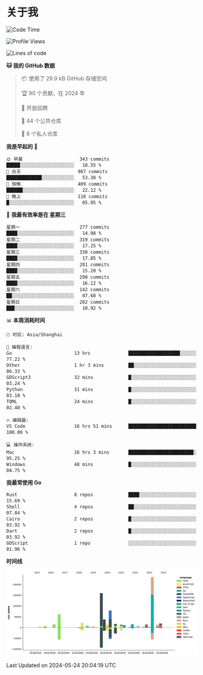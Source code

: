 # 关于我

<!--START_SECTION:waka-->
![Code Time](http://img.shields.io/badge/Code%20Time-2%2C742%20hrs%2050%20mins-blue)

![Profile Views](http://img.shields.io/badge/%E4%B8%AA%E4%BA%BA%E8%B5%84%E6%96%99%E8%A7%82%E7%9C%8B%E6%AC%A1%E6%95%B0-0-blue)

![Lines of code](https://img.shields.io/badge/%E4%BB%8E%E3%80%8CHello%20World%E3%80%8D%E8%B5%B7%E6%88%91%E5%B7%B2%E7%BB%8F%E5%86%99%E4%BA%86-749.9%20thousand%20%E8%A1%8C%E4%BB%A3%E7%A0%81-blue)

**🐱 我的 GitHub 数据** 

> 📦  使用了 29.9 kB GitHub 存储空间 
 > 
> 🏆 90 个贡献，在 2024 年
 > 
> 💼 开放招聘
 > 
> 📜 44 个公共仓库 
 > 
> 🔑 8 个私人仓库 
 > 
**我是早起的 🐤** 

```text
🌞 早晨                     343 commits         █████░░░░░░░░░░░░░░░░░░░░   18.55 % 
🌆 白天                     987 commits         █████████████░░░░░░░░░░░░   53.38 % 
🌃 傍晚                     409 commits         ██████░░░░░░░░░░░░░░░░░░░   22.12 % 
🌙 晚上                     110 commits         █░░░░░░░░░░░░░░░░░░░░░░░░   05.95 % 
```
📅 **我最有效率是在 星期三** 

```text
星期一                      277 commits         ████░░░░░░░░░░░░░░░░░░░░░   14.98 % 
星期二                      319 commits         ████░░░░░░░░░░░░░░░░░░░░░   17.25 % 
星期三                      330 commits         ████░░░░░░░░░░░░░░░░░░░░░   17.85 % 
星期四                      281 commits         ████░░░░░░░░░░░░░░░░░░░░░   15.20 % 
星期五                      298 commits         ████░░░░░░░░░░░░░░░░░░░░░   16.12 % 
星期六                      142 commits         ██░░░░░░░░░░░░░░░░░░░░░░░   07.68 % 
星期日                      202 commits         ███░░░░░░░░░░░░░░░░░░░░░░   10.92 % 
```


📊 **本周消耗时间** 

```text
🕑︎ 时区: Asia/Shanghai

💬 编程语言: 
Go                       13 hrs              ███████████████████░░░░░░   77.22 % 
Other                    1 hr 3 mins         ██░░░░░░░░░░░░░░░░░░░░░░░   06.33 % 
GDScript3                32 mins             █░░░░░░░░░░░░░░░░░░░░░░░░   03.24 % 
Python                   31 mins             █░░░░░░░░░░░░░░░░░░░░░░░░   03.10 % 
TOML                     24 mins             █░░░░░░░░░░░░░░░░░░░░░░░░   02.40 % 

🔥 编辑器: 
VS Code                  16 hrs 51 mins      █████████████████████████   100.00 % 

💻 操作系统: 
Mac                      16 hrs 3 mins       ████████████████████████░   95.25 % 
Windows                  48 mins             █░░░░░░░░░░░░░░░░░░░░░░░░   04.75 % 
```

**我最常使用 Go** 

```text
Rust                     8 repos             ████░░░░░░░░░░░░░░░░░░░░░   15.69 % 
Shell                    4 repos             ██░░░░░░░░░░░░░░░░░░░░░░░   07.84 % 
Cairo                    2 repos             █░░░░░░░░░░░░░░░░░░░░░░░░   03.92 % 
Dart                     2 repos             █░░░░░░░░░░░░░░░░░░░░░░░░   03.92 % 
GDScript                 1 repo              ░░░░░░░░░░░░░░░░░░░░░░░░░   01.96 % 
```



**时间线**

![Lines of Code chart](https://raw.githubusercontent.com/catusax/catusax/master/assets/bar_graph.png)


 Last Updated on 2024-05-24 20:04:19 UTC
<!--END_SECTION:waka-->
